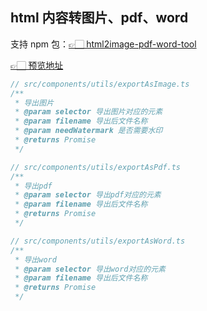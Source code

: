 ## html 内容转图片、pdf、word

支持 npm 包：[👉🏻 html2image-pdf-word-tool](https://github.com/wang1xiang/html2image-pdf-word-tool)

[👉🏻 预览地址](https://wang1xiang.github.io/html2image-pdf-word/)

```js
// src/components/utils/exportAsImage.ts
/**
 * 导出图片
 * @param selector 导出图片对应的元素
 * @param filename 导出后文件名称
 * @param needWatermark 是否需要水印
 * @returns Promise
 */
```

```js
// src/components/utils/exportAsPdf.ts
/**
 * 导出pdf
 * @param selector 导出pdf对应的元素
 * @param filename 导出后文件名称
 * @returns Promise
 */
```

```js
// src/components/utils/exportAsWord.ts
/**
 * 导出word
 * @param selector 导出word对应的元素
 * @param filename 导出后文件名称
 * @returns Promise
 */
```
